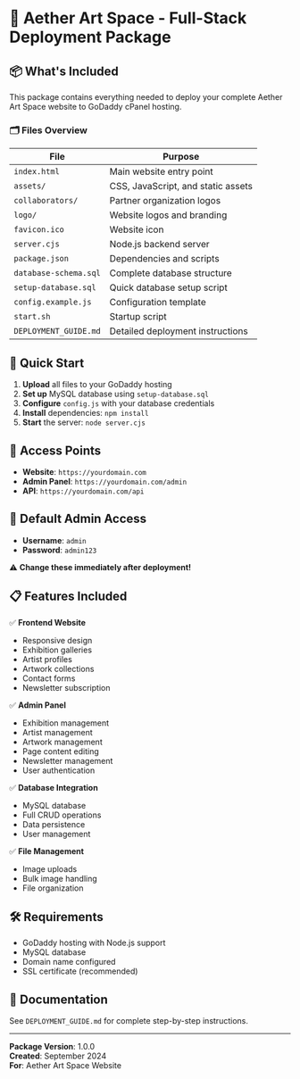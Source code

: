 # 🎨 Aether Art Space - Full-Stack Deployment Package

## 📦 What's Included

This package contains everything needed to deploy your complete Aether Art Space website to GoDaddy cPanel hosting.

### 🗂️ Files Overview

| File | Purpose |
|------|---------|
| `index.html` | Main website entry point |
| `assets/` | CSS, JavaScript, and static assets |
| `collaborators/` | Partner organization logos |
| `logo/` | Website logos and branding |
| `favicon.ico` | Website icon |
| `server.cjs` | Node.js backend server |
| `package.json` | Dependencies and scripts |
| `database-schema.sql` | Complete database structure |
| `setup-database.sql` | Quick database setup script |
| `config.example.js` | Configuration template |
| `start.sh` | Startup script |
| `DEPLOYMENT_GUIDE.md` | Detailed deployment instructions |

## 🚀 Quick Start

1. **Upload** all files to your GoDaddy hosting
2. **Set up** MySQL database using `setup-database.sql`
3. **Configure** `config.js` with your database credentials
4. **Install** dependencies: `npm install`
5. **Start** the server: `node server.cjs`

## 🔗 Access Points

- **Website**: `https://yourdomain.com`
- **Admin Panel**: `https://yourdomain.com/admin`
- **API**: `https://yourdomain.com/api`

## 🔐 Default Admin Access

- **Username**: `admin`
- **Password**: `admin123`

⚠️ **Change these immediately after deployment!**

## 📋 Features Included

✅ **Frontend Website**
- Responsive design
- Exhibition galleries
- Artist profiles
- Artwork collections
- Contact forms
- Newsletter subscription

✅ **Admin Panel**
- Exhibition management
- Artist management
- Artwork management
- Page content editing
- Newsletter management
- User authentication

✅ **Database Integration**
- MySQL database
- Full CRUD operations
- Data persistence
- User management

✅ **File Management**
- Image uploads
- Bulk image handling
- File organization

## 🛠️ Requirements

- GoDaddy hosting with Node.js support
- MySQL database
- Domain name configured
- SSL certificate (recommended)

## 📖 Documentation

See `DEPLOYMENT_GUIDE.md` for complete step-by-step instructions.

---

**Package Version**: 1.0.0  
**Created**: September 2024  
**For**: Aether Art Space Website
